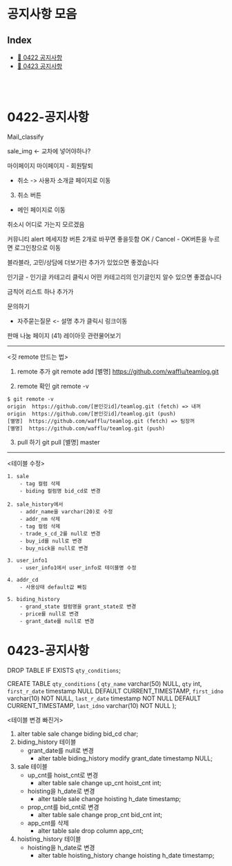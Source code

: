 # 공지사항 모음
## Index
- [:loudspeaker: 0422 공지사항](#0422-공지사항)
- [:loudspeaker: 0423 공지사항](#0423-공지사항)

<br><br>

# 0422-공지사항

Mail_classify

sale_img <- 교차에 넣어야하나?

마이페이지
마이페이지 - 회원탈퇴
- 취소 -> 사용자 소개글 페이지로 이동 

3. 취소 버튼
- 메인 페이지로 이동

취소시 어디로 가는지 모르겠음

커뮤니티
alert 메세지창 버튼 2개로 바꾸면 좋을듯함
OK / Cancel  - OK버튼을 누르면 로그인창으로 이동

블라블라, 고민/상담에 더보기란 추가가 있었으면 좋겠습니다

인기글 - 인기글 카테고리 클릭시 어떤 카테고리의 인기글인지 알수 있으면 좋겠습니다

금칙어 리스트 하나 추가가

문의하기
- 자주묻는질문 <- 설명 추가 클릭시 링크이동


판매 나눔 페이지 (41)
레이아웃 관련물어보기

---

<깃 remote 만드는 법>
1. remote 추가
	git remote add [별명] https://github.com/wafflu/teamlog.git

2. remote 확인
	git remote -v

```
$ git remote -v
origin  https://github.com/[본인깃id]/teamlog.git (fetch) => 내꺼
origin  https://github.com/[본인깃id]/teamlog.git (push)
[별명]  https://github.com/wafflu/teamlog.git (fetch) => 팀장꺼
[별명]  https://github.com/wafflu/teamlog.git (push)
```

3. pull 하기
	git pull [별명] master


---
<테이블 수정>

	1. sale
		- tag 컬럼 삭제
		- biding 컬럼명 bid_cd로 변경

	2. sale_history에서
		- addr_name을 varchar(20)로 수정
		- addr_nm 삭제
		- tag 컬럼 삭제
		- trade_s_cd_2를 null로 변경
		- buy_id를 null로 변경
		- buy_nick을 null로 변경

	3. user_info1
		- user_info1에서 user_info로 테이블명 수정

	4. addr_cd
		- 사용상태 default값 빠짐

	5. biding_history
		- grand_state 컬럼명을 grant_state로 변경
		- price를 null로 변경
		- grant_date를 null로 변경


# 0423-공지사항

DROP TABLE IF EXISTS `qty_conditions`;

CREATE TABLE `qty_conditions` (
`qty_name` varchar(50) NULL,
`qty` int,
`first_r_date` timestamp NULL DEFAULT CURRENT_TIMESTAMP,
`first_idno` varchar(10) NOT NULL,
`last_r_date` timestamp NOT NULL DEFAULT CURRENT_TIMESTAMP,
`last_idno` varchar(10) NOT NULL
);

<테이블 변경 빠진거>
1. alter table sale change biding bid_cd char;
2. biding_history 테이블
	- grant_date를 null로 변경
	  - alter table biding_history modify grant_date timestamp NULL;
3. sale 테이블
	- up_cnt를 hoist_cnt로 변경
	  - alter table sale change up_cnt hoist_cnt int;
	- hoisting을 h_date로 변경
	  - alter table sale change hoisting h_date timestamp;
	- prop_cnt를 bid_cnt로 변경
	  - alter table sale change prop_cnt bid_cnt int;
	- app_cnt를 삭제
	  - alter table sale drop column app_cnt;
4. hoisting_history 테이블
	- hoisting을 h_date로 변경
	  - alter table hoisting_history change hoisting h_date timestamp;
